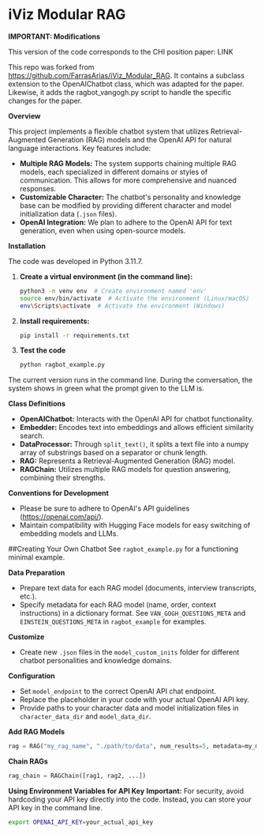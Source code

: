 # iViz Modular RAG

**IMPORTANT: Modifications**

This version of the code corresponds to the CHI position paper: LINK

This repo was forked from https://github.com/FarrasArias/iViz_Modular_RAG. It contains a subclass extension to the OpenAIChatbot class, which was adapted for the paper. Likewise, it adds the ragbot_vangogh.py script to handle the specific changes for the paper.

**Overview**

This project implements a flexible chatbot system that utilizes Retrieval-Augmented Generation (RAG) models and the OpenAI API for natural language interactions. Key features include:

* **Multiple RAG Models:** The system supports chaining multiple RAG models, each specialized in different domains or styles of communication. This allows for more comprehensive and nuanced responses.
* **Customizable Character:** The chatbot's personality and knowledge base can be modified by providing different character and model initialization data (`.json` files).
* **OpenAI Integration:** We plan to adhere to the OpenAI API for text generation, even when using open-source models.

**Installation**

The code was developed in Python 3.11.7. 

1. **Create a virtual environment (in the command line):** 
   ```bash
   python3 -m venv env  # Create environment named 'env'
   source env/bin/activate  # Activate the environment (Linux/macOS)
   env\Scripts\activate  # Activate the environment (Windows)

2. **Install requirements:** 
   ```bash
   pip install -r requirements.txt

3. **Test the code**
   ```bash
   python ragbot_example.py

The current version runs in the command line. During the conversation, the system shows in green what the prompt given to the LLM is. 

**Class Definitions**

* **OpenAIChatbot:** Interacts with the OpenAI API for chatbot functionality.
* **Embedder:** Encodes text into embeddings and allows efficient similarity search.
* **DataProcessor:** Through `split_text()`, it splits a text file into a numpy array of substrings based on a separator or chunk length.
* **RAG:** Represents a Retrieval-Augmented Generation (RAG) model.
* **RAGChain:** Utilizes multiple RAG models for question answering, combining their strengths.

**Conventions for Development**
* Please be sure to adhere to OpenAI's API guidelines (https://openai.com/api/).
* Maintain compatibility with Hugging Face models for easy switching of embedding models and LLMs.

##Creating Your Own Chatbot
See `ragbot_example.py` for a functioning minimal example.

**Data Preparation**
* Prepare text data for each RAG model (documents, interview transcripts, etc.).
* Specify metadata for each RAG model (name, order, context instructions) in a dictionary format. See `VAN_GOGH_QUESTIONS_META` and `EINSTEIN_QUESTIONS_META` in `ragbot_example` for examples.

**Customize**
* Create new `.json` files in the `model_custom_inits` folder for different chatbot personalities and knowledge domains.

**Configuration**
* Set `model_endpoint` to the correct OpenAI API chat endpoint.
* Replace the placeholder in your code with your actual OpenAI API key.
* Provide paths to your character data and model initialization files in `character_data_dir` and `model_data_dir`.

**Add RAG Models**
```python
rag = RAG("my_rag_name", "./path/to/data", num_results=5, metadata=my_metadata)
```

**Chain RAGs**
```python
rag_chain = RAGChain([rag1, rag2, ...])
```

**Using Environment Variables for API Key**
**Important:** For security, avoid hardcoding your API key directly into the code. Instead, you can store your API key in the command line.
```bash
export OPENAI_API_KEY=your_actual_api_key
```
